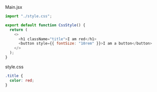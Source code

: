 Main.jsx
```js
import "./style.css";

export default function CssStyle() {
  return (
    <>
      <h1 className="title">I am red</h1>
      <button style={{ fontSize: "10rem" }}>I am a button</button>
    </>
  );
}

```

style.css
```css
.title {
  color: red;
}

```
